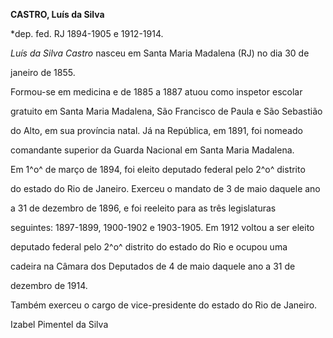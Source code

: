 **CASTRO, Luís da Silva**



\*dep. fed. RJ 1894-1905 e 1912-1914.



*Luís da Silva Castro* nasceu em Santa Maria Madalena (RJ) no dia 30 de

janeiro de 1855.



Formou-se em medicina e de 1885 a 1887 atuou como inspetor escolar

gratuito em Santa Maria Madalena, São Francisco de Paula e São Sebastião

do Alto, em sua província natal. Já na República, em 1891, foi nomeado

comandante superior da Guarda Nacional em Santa Maria Madalena.



Em 1^o^ de março de 1894, foi eleito deputado federal pelo 2^o^ distrito

do estado do Rio de Janeiro. Exerceu o mandato de 3 de maio daquele ano

a 31 de dezembro de 1896, e foi reeleito para as três legislaturas

seguintes: 1897-1899, 1900-1902 e 1903-1905. Em 1912 voltou a ser eleito

deputado federal pelo 2^o^ distrito do estado do Rio e ocupou uma

cadeira na Câmara dos Deputados de 4 de maio daquele ano a 31 de

dezembro de 1914.



Também exerceu o cargo de vice-presidente do estado do Rio de Janeiro.



Izabel Pimentel da Silva




